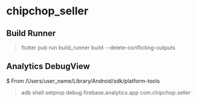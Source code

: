 # chipchop_seller

## Build Runner

> flutter pub run build_runner build --delete-conflicting-outputs

## Analytics DebugView
$ From /Users/user_name/Library/Android/sdk/platform-tools

> adb shell setprop debug.firebase.analytics.app com.chipchop.seller
